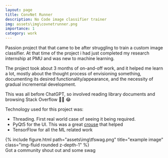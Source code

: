```yaml
---
layout: page
title: ConvNet Runner
description: No Code image classifier trainer
img: assets\img\covnetrunner.png
importance: 1
category: work
---
```


Passion project that that came to be after struggling to train a custom image classifier. At that time of the project i had just completed my research internship at PMU and was new to machine learning. 

The project took about 3 months of on-and-off work, and it helped me learn a lot, mostly about the thought process of envisioning something, documenting its desired functionality/appearance, and the necessity of gradual incremental development. 

This was all before ChatGPT, so involved reading library documents and browsing Stack Overflow :face_exhaling: :joy:

Technology used for this project was:
- Threading. First real world case of seeing it being required. 
- PyQt5 for the UI. This was a great [crouse](https://www.udemy.com/course/pyqt5-from-a-z/) that helped
- TensorFlow for all the ML related work


<div class="row">
    <div class="col-sm mt-3 mt-md-0">
        {% include figure.html path="assets\img\tfswag.png" title="example image" class="img-fluid rounded z-depth-1" %}
    </div>
</div>
<div class="caption">
    Got a community shout out and some swag
</div>

